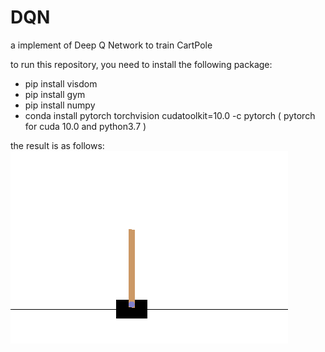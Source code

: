 # DQN
a implement of Deep Q Network to train CartPole

to run this repository, you need to install the following package:

- pip install visdom
- pip install gym
- pip install numpy
- conda install pytorch torchvision cudatoolkit=10.0 -c pytorch
( pytorch for cuda 10.0 and python3.7 )



the result is as follows:
<img src="https://github.com/nuomizai/DQN/blob/master/result/2.gif" alt="show" />
